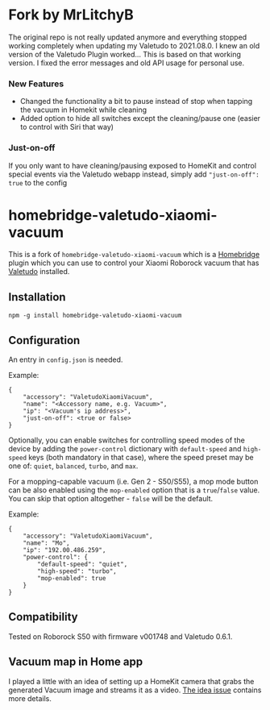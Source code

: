 # Fork by MrLitchyB
The original repo is not really updated anymore and everything stopped working completely when updating my Valetudo to 2021.08.0. I knew an old version of the Valetudo Plugin worked... This is based on that working version. I fixed the error messages and old API usage for personal use. 

### New Features
* Changed the functionality a bit to pause instead of stop when tapping the vacuum in Homekit while cleaning
* Added option to hide all switches except the cleaning/pause one (easier to control with Siri that way)

### Just-on-off
If you only want to have cleaning/pausing exposed to HomeKit and control special events via the Valetudo webapp instead, simply add `"just-on-off": true` to the config

# homebridge-valetudo-xiaomi-vacuum

This is a fork of `homebridge-valetudo-xiaomi-vacuum` which is a [Homebridge](https://github.com/nfarina/homebridge) plugin which you can use to control your Xiaomi Roborock vacuum that has [Valetudo](https://github.com/Hypfer/Valetudo) installed.

## Installation

`npm -g install homebridge-valetudo-xiaomi-vacuum`

## Configuration

An entry in `config.json` is needed.

Example:

```
{
    "accessory": "ValetudoXiaomiVacuum",
    "name": "<Accessory name, e.g. Vacuum>",
    "ip": "<Vacuum's ip address>",
    "just-on-off": <true or false>
}
```

Optionally, you can enable switches for controlling speed modes of the device by adding the `power-control` dictionary with `default-speed` and `high-speed` keys (both mandatory in that case), where the speed preset may be one of: `quiet`, `balanced`, `turbo`, and `max`.

For a mopping-capable vacuum (i.e. Gen 2 - S50/S55), a mop mode button can be also enabled using the `mop-enabled` option that is a `true`/`false` value. You can skip that option altogether - `false` will be the default.

Example:

```
{
    "accessory": "ValetudoXiaomiVacuum",
    "name": "Mo",
    "ip": "192.00.486.259",
    "power-control": {
        "default-speed": "quiet",
        "high-speed": "turbo",
        "mop-enabled": true
    }
}
```

## Compatibility

Tested on Roborock S50 with firmware v001748 and Valetudo 0.6.1.

## Vacuum map in Home app

I played a little with an idea of setting up a HomeKit camera that grabs the generated Vacuum image and streams it as a video. [The idea issue](https://github.com/onfoot/homebridge-valetudo-xiaomi-vacuum/issues/2#issuecomment-572278178) contains more details.
